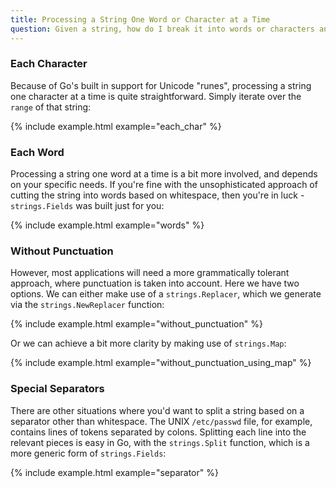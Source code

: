 ```yaml
---
title: Processing a String One Word or Character at a Time
question: Given a string, how do I break it into words or characters and process each one in turn?
---
```


### Each Character

Because of Go's built in support for Unicode "runes", processing a string one character at a time is quite straightforward.  Simply iterate over the `range` of that string:

{% include example.html example="each_char" %}

### Each Word

Processing a string one word at a time is a bit more involved, and depends on your specific needs.  If you're fine with the unsophisticated approach of cutting the string into words based on whitespace, then you're in luck - `strings.Fields` was built just for you:

{% include example.html example="words" %}

### Without Punctuation

However, most applications will need a more grammatically tolerant approach, where punctuation is taken into account.  Here we have two options.  We can either make use of a `strings.Replacer`, which we generate via the `strings.NewReplacer` function:

{% include example.html example="without_punctuation" %}

Or we can achieve a bit more clarity by making use of `strings.Map`:

{% include example.html example="without_punctuation_using_map" %}

### Special Separators

There are other situations where you'd want to split a string based on a separator other than whitespace.  The UNIX `/etc/passwd` file, for example, contains lines of tokens separated by colons.  Splitting each line into the relevant pieces is easy in Go, with the `strings.Split` function, which is a more generic form of `strings.Fields`:

{% include example.html example="separator" %}
